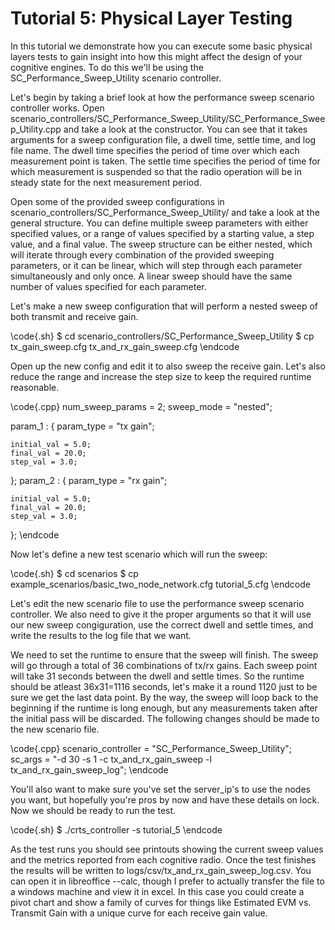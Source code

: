 # Tutorial 5: Physical Layer Testing

In this tutorial we demonstrate how you can execute some basic physical layers tests
to gain insight into how this might affect the design of your cognitive engines. To
do this we'll be using the SC_Performance_Sweep_Utility scenario controller.

Let's begin by taking a brief look at how the performance sweep scenario controller
works. Open scenario_controllers/SC_Performance_Sweep_Utility/SC_Performance_Sweep_Utility.cpp 
and take a look at the constructor. You can see that it takes arguments for a sweep
configuration file, a dwell time, settle time, and log file name. The dwell time
specifies the period of time over which each measurement point is taken. The settle
time specifies the period of time for which measurement is suspended so that the
radio operation will be in steady state for the next measurement period.

Open some of the provided sweep configurations in 
scenario_controllers/SC_Performance_Sweep_Utility/ and take a look at the general structure.
You can define multiple sweep parameters with either specified values, or a range
of values specified by a starting value, a step value, and a final value. The 
sweep structure can be either nested, which will iterate through every combination of
the provided sweeping parameters, or it can be linear, which will step through each
parameter simultaneously and only once. A linear sweep should have the same number of
values specified for each parameter.

Let's make a new sweep configuration that will perform a nested sweep of both
transmit and receive gain.

\code{.sh}
  $ cd scenario_controllers/SC_Performance_Sweep_Utility
  $ cp tx_gain_sweep.cfg tx_and_rx_gain_sweep.cfg
\endcode

Open up the new config and edit it to also sweep the receive gain.
Let's also reduce the range and increase the step size to keep the
required runtime reasonable.

\code{.cpp}
  num_sweep_params = 2;
  sweep_mode = "nested";

  param_1 : {
    param_type = "tx gain";
    
    initial_val = 5.0;
    final_val = 20.0;
    step_val = 3.0;
  }; 
  param_2 : {
    param_type = "rx gain";
    
    initial_val = 5.0;
    final_val = 20.0;
    step_val = 3.0;
  }; 
\endcode

Now let's define a new test scenario which will run the sweep:

\code{.sh}
  $ cd scenarios
  $ cp example_scenarios/basic_two_node_network.cfg tutorial_5.cfg
\endcode

Let's edit the new scenario file to use the performance sweep scenario controller.
We also need to give it the proper arguments so that it will use our new sweep
congiguration, use the correct dwell and settle times, and write the results to
the log file that we want.

We need to set the runtime to ensure that the sweep will finish. The sweep
will go through a total of 36 combinations of tx/rx gains. Each sweep point
will take 31 seconds between the dwell and settle times. So the runtime should
be atleast 36x31=1116 seconds, let's make it a round 1120 just to be sure we
get the last data point. By the way, the sweep will loop back to the beginning
if the runtime is long enough, but any measurements taken after the initial
pass will be discarded. The following changes should be made to the new
scenario file.

\code{.cpp}
  scenario_controller = "SC_Performance_Sweep_Utility";
  sc_args = "-d 30 -s 1 -c tx_and_rx_gain_sweep -l tx_and_rx_gain_sweep_log";
\endcode

You'll also want to make sure you've set the server_ip's to use the nodes you
want, but hopefully you're pros by now and have these details on lock. Now we 
should be ready to run the test.

\code{.sh}
  $ ./crts_controller -s tutorial_5
\endcode

As the test runs you should see printouts showing the current sweep values and 
the metrics reported from each cognitive radio. Once the test finishes the results
will be written to logs/csv/tx_and_rx_gain_sweep_log.csv. You can open it in
libreoffice --calc, though I prefer to actually transfer the file to a windows
machine and view it in excel. In this case you could create a pivot chart and
show a family of curves for things like Estimated EVM vs. Transmit Gain with
a unique curve for each receive gain value.




